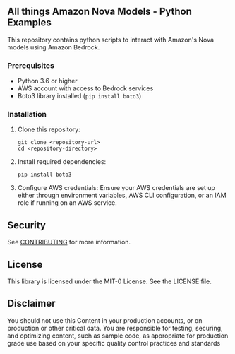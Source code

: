 ## All things Amazon Nova Models - Python Examples

This repository contains python scripts to interact with Amazon's Nova models using Amazon Bedrock.

### Prerequisites

- Python 3.6 or higher
- AWS account with access to Bedrock services
- Boto3 library installed (`pip install boto3`)

### Installation

1. Clone this repository:
   ```
   git clone <repository-url>
   cd <repository-directory>
   ```

2. Install required dependencies:
   ```
   pip install boto3
   ```

3. Configure AWS credentials:
   Ensure your AWS credentials are set up either through environment variables, AWS CLI configuration, or an IAM role if running on an AWS service.
 
## Security

See [CONTRIBUTING](CONTRIBUTING.md#security-issue-notifications) for more information.

## License

This library is licensed under the MIT-0 License. See the LICENSE file.

## Disclaimer

You should not use this Content in your production accounts, or on production or other critical data. You are responsible for testing, securing, and optimizing content, such as sample code, as appropriate for production grade use based on your specific quality control practices and standards